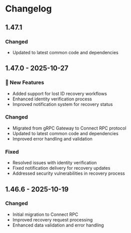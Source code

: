 # Changelog

## 1.47.1

### Changed
- Updated to latest common code and dependencies


## 1.47.0 - 2025-10-27

### 🚀 New Features
- Added support for lost ID recovery workflows
- Enhanced identity verification process
- Improved notification system for recovery status

### Changed
- Migrated from gRPC Gateway to Connect RPC protocol
- Updated to latest common code and dependencies
- Improved error handling and validation

### Fixed
- Resolved issues with identity verification
- Fixed notification delivery for recovery updates
- Addressed security vulnerabilities in recovery process

## 1.46.6 - 2025-10-19

### Changed
- Initial migration to Connect RPC
- Improved recovery request processing
- Enhanced data validation and error handling
